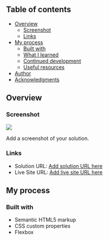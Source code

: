 ## Table of contents

- [Overview](#overview)
  - [Screenshot](#screenshot)
  - [Links](#links)
- [My process](#my-process)
  - [Built with](#built-with)
  - [What I learned](#what-i-learned)
  - [Continued development](#continued-development)
  - [Useful resources](#useful-resources)
- [Author](#author)
- [Acknowledgments](#acknowledgments)

## Overview

### Screenshot

![](./screenshot.jpg)

Add a screenshot of your solution.

### Links

- Solution URL: [Add solution URL here](https://github.com/jamestorivor/QR-card)
- Live Site URL: [Add live site URL here](<(https://jamestorivor.github.io/QR-card/)>)

## My process

### Built with

- Semantic HTML5 markup
- CSS custom properties
- Flexbox
